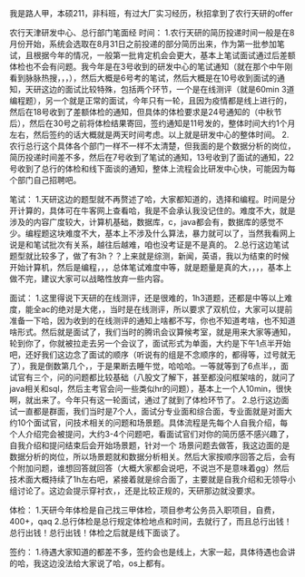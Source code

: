 我是路人甲，本硕211，非科班，有过大厂实习经历，秋招拿到了农行天研的offer

农行天津研发中心、总行部门笔面经
时间：
1.农行天研的简历投递时间一般是在8月份开始，系统会选取在8月31日之前投递的部分简历出来，作为第一批参加笔试，且根据今年的情况，一般第一批肯定机会会更大，基本上笔试面试通过后差额体检也不会有问题。我今年是在3号收到的研发中心的笔试通知（就在那个中午刚看到脉脉热搜，，，），然后大概是6号考的笔试，然后大概是在10号收到面试的通知，天研这边的面试比较特殊，包括两个环节，一个是在线测评（就是60min 3道编程题），另一个就是正常的面试，今年只有一轮，且因为疫情都是线上进行的，然后在18号收到了差额体检的通知，但具体的体检要求是24号通知的（中秋节后），然后在30号之前将体检结果寄回，签约通知是11号发的，整体时间大约1个月左右，然后签约的话大概就是两天时间考虑。以上就是研发中心的整体时间。
2.农行总行这个具体各个部门一样不一样不太清楚，但我面的是个数据分析的岗位，简历投递时间差不多，然后在7号收到了笔试的通知，13号收到了面试的通知，22号收到了总行的体检和线下面谈的通知，整体上流程会比研发中心快，可能因为每个部门自己招聘吧。

笔试：
1.天研这边的题型就不再赘述了哈，大家都知道的，选择和编程。时间是分开计算的，具体可在牛客网上查看哈，我是不会承认我没记住的。难度不大，就是涉及的内容广度较大，计算机基础，数据库，c，java都会有，数据库的感觉不少。编程题这块难度不大，基本上不涉及什么算法，暴力就可以了，当然我看网上说是和笔试批次有关系，越往后越难，咱也没考证是不是真的。
2.总行这边笔试题型就比较多了，做了有3h？？上来就是综测，新闻，英语，我以为结束的时候开始计算机，然后是编程，，，总体笔试难度中等，就是题量是真的大，，，，基本上做不完，建议大家可以战略性放弃一些内容。

面试：
1.这里得说下天研的在线测评，还是很难的，1h3道题，还都是中等以上难度，能全ac的绝对是大佬，，当时是在线测评，所以要求了双机位，大家可以提前准备一下哈，因为收到的在线测评的通知上啥都不写，你也不知道考啥，也不知道啥形式。然后就是面试了，我们当时的腾讯会议算候考室，就是用来大家等通知，轮到你了，你就被拉走去另一个会议了，面试形式为单面，大约是下午1点半开始吧，还好我们这边念了面试的顺序（听说有的组是不念顺序的，都得等，过号就无了），我是倒数第几个，，于是果断去睡午觉，哈哈哈。一等就等到了6点半，，面试官有三个，问的问题都比较基础（八股文了解下，甚至都没问框架啥的，就问了java相关和sql，然后主考官会问一些类似hr的问题），基本上一个人10min，很快啊，就出来了。今年只有这一轮面试，通过了就到了体检环节了。
2.总行这边面试一直都是群面，我们当时是7个人，面试分专业面和综合面，专业面就是对面大约10个面试官，问技术相关的问题和场景题。具体流程是先每个人自我介绍，每个人介绍完会被提问，大约3-4个问题吧，看面试官们对你的简历感不感兴趣了，自我介绍和提问结束后会开始场景题，针对一个 场景问题去做答，我这边面的是数据分析的岗位，所以场景题就和数据分析相关。然后大家按顺序回答之后，会有个附加问题，谁想回答就回答（大概大家都会说吧，不说岂不是意味着gg）然后技术面大概持续了1h左右吧，紧接着就是综合面了，主要就是自我介绍和无领导小组讨论了。这边会提示穿衬衣，，还是比较正规的，天研那边就没要求。

体检：
1.天研今年体检是自己找三甲体检，项目参考公务员入职项目，自费，400+，qaq
2.总行体检是总行规定体检地点和时间，去就行了，而且总行出钱！总行出钱！总行出钱！体检之后就是线下面谈了。

签约：
1.待遇大家知道的都差不多，签约会也是线上，大家一起，具体待遇也会讲的哈，我这边没法给大家说了哈，os上都有。